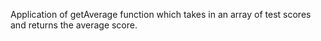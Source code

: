 Application of getAverage function which takes in an array of test scores and returns the average score.

